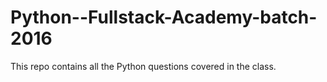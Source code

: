 # Python--Fullstack-Academy-batch-2016

This repo contains all the Python questions covered in the class. 
